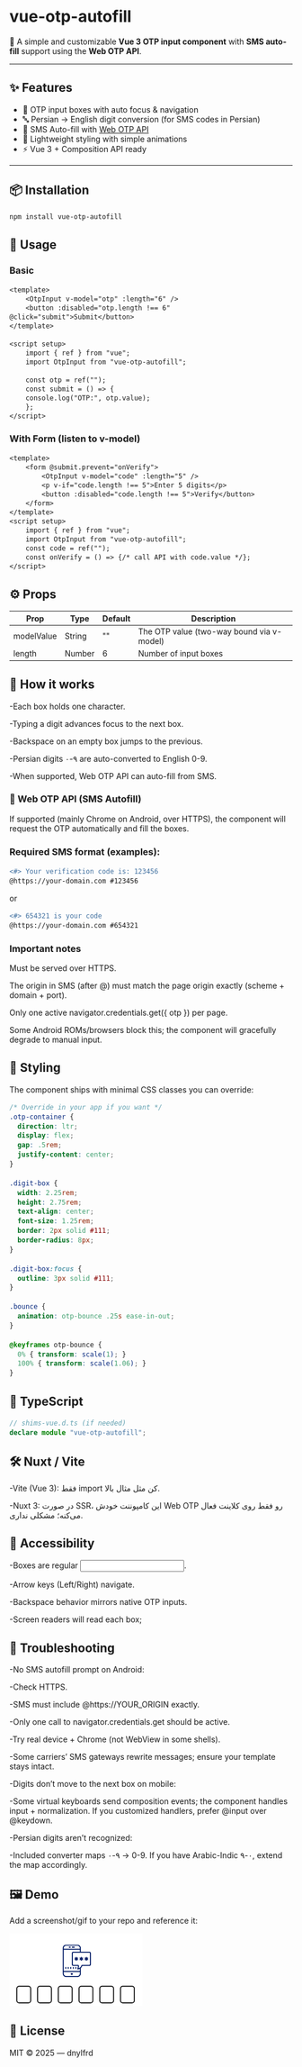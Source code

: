 
# vue-otp-autofill

📲 A simple and customizable **Vue 3 OTP input component** with **SMS auto-fill** support using the **Web OTP API**.

---

## ✨ Features
- 🔢 OTP input boxes with auto focus & navigation  
- 🔤 Persian → English digit conversion (for SMS codes in Persian)  
- 📲 SMS Auto-fill with [Web OTP API](https://web.dev/web-otp/)  
- 🎨 Lightweight styling with simple animations  
- ⚡ Vue 3 + Composition API ready  

---

## 📦 Installation
```bash
npm install vue-otp-autofill
```

## 🚀 Usage

### Basic
```vue
<template>
    <OtpInput v-model="otp" :length="6" />
    <button :disabled="otp.length !== 6" @click="submit">Submit</button>
</template>

<script setup>
    import { ref } from "vue";
    import OtpInput from "vue-otp-autofill";

    const otp = ref("");
    const submit = () => {
    console.log("OTP:", otp.value);
    };
</script>
```
### With Form (listen to v-model)
```vue
<template>
    <form @submit.prevent="onVerify">
        <OtpInput v-model="code" :length="5" />
        <p v-if="code.length !== 5">Enter 5 digits</p>
        <button :disabled="code.length !== 5">Verify</button>
    </form>
</template>
<script setup>
    import { ref } from "vue";
    import OtpInput from "vue-otp-autofill";
    const code = ref("");
    const onVerify = () => {/* call API with code.value */};
</script>
```

## ⚙️ Props

|   Prop   |   Type   | Default	 | Description |
|----------|----------|----------|-------------|
|modelValue|String|""|The OTP value (two-way bound via v-model)|
|length|Number|6|Number of input boxes|

## 🧠 How it works

-Each box holds one character.

-Typing a digit advances focus to the next box.

-Backspace on an empty box jumps to the previous.

-Persian digits ۰-۹ are auto-converted to English 0-9.

-When supported, Web OTP API can auto-fill from SMS.

### 📲 Web OTP API (SMS Autofill)

If supported (mainly Chrome on Android, over HTTPS), the component will request the OTP automatically and fill the boxes.

### Required SMS format (examples):
```diff
<#> Your verification code is: 123456
@https://your-domain.com #123456
```

or

```diff
<#> 654321 is your code
@https://your-domain.com #654321
```

### Important notes

Must be served over HTTPS.

The origin in SMS (after @) must match the page origin exactly (scheme + domain + port).

Only one active navigator.credentials.get({ otp }) per page.

Some Android ROMs/browsers block this; the component will gracefully degrade to manual input.

## 🎨 Styling

The component ships with minimal CSS classes you can override:
```css
/* Override in your app if you want */
.otp-container {
  direction: ltr;
  display: flex;
  gap: .5rem;
  justify-content: center;
}

.digit-box {
  width: 2.25rem;
  height: 2.75rem;
  text-align: center;
  font-size: 1.25rem;
  border: 2px solid #111;
  border-radius: 8px;
}

.digit-box:focus {
  outline: 3px solid #111;
}

.bounce {
  animation: otp-bounce .25s ease-in-out;
}

@keyframes otp-bounce {
  0% { transform: scale(1); }
  100% { transform: scale(1.06); }
}
```

## 🧪 TypeScript
```typescript
// shims-vue.d.ts (if needed)
declare module "vue-otp-autofill";
```
## 🛠️ Nuxt / Vite

-Vite (Vue 3): فقط import کن مثل مثال بالا.

-Nuxt 3: در صورت SSR، این کامپوننت خودش Web OTP رو فقط روی کلاینت فعال می‌کنه؛ مشکلی نداری.

## 🦾 Accessibility

-Boxes are regular <input type="text" maxlength="1">.

-Arrow keys (Left/Right) navigate.

-Backspace behavior mirrors native OTP inputs.

-Screen readers will read each box;

## 🧯 Troubleshooting

-No SMS autofill prompt on Android:

 -Check HTTPS.

 -SMS must include @https://YOUR_ORIGIN exactly.

 -Only one call to navigator.credentials.get should be active.

 -Try real device + Chrome (not WebView in some shells).

 -Some carriers’ SMS gateways rewrite messages; ensure your template stays intact.

-Digits don’t move to the next box on mobile:

 -Some virtual keyboards send composition events; the component handles input + normalization. If you customized handlers, prefer @input over @keydown.

-Persian digits aren’t recognized:

 -Included converter maps ۰-۹ → 0-9. If you have Arabic-Indic ٠-٩, extend the map accordingly.

## 🖼️ Demo

Add a screenshot/gif to your repo and reference it:

![Demo](./demo.png)

## 📃 License

MIT © 2025 — dnylfrd
